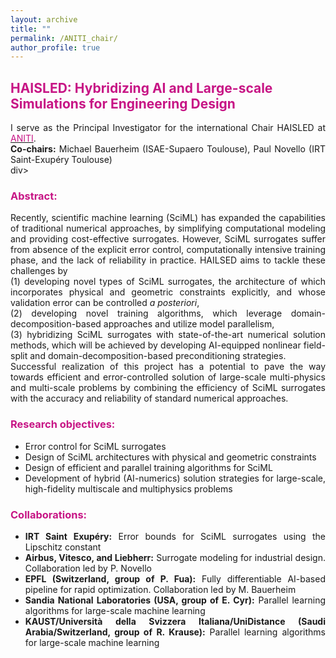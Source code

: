 ```yaml
---
layout: archive
title: ""
permalink: /ANITI_chair/
author_profile: true
---
```


## <span style="color:rgb(199, 21, 133)">HAISLED: Hybridizing AI and Large-scale Simulations for Engineering Design</span>

<div style="text-align: justify">I serve as the Principal Investigator for the international Chair HAISLED at <a href="https://aniti.univ-toulouse.fr/"><span style="color:rgb(199, 21, 133)">ANITI</span></a>. <br>
<strong>Co-chairs:</strong> Michael Bauerheim (ISAE-Supaero Toulouse), Paul Novello (IRT Saint-Exupéry Toulouse)
</div>div>


### <span style="color:rgb(199, 21, 133)">Abstract:</span>
<div style="text-align: justify">Recently, scientific machine learning (SciML) has expanded the capabilities of traditional numerical approaches, by simplifying computational modeling and providing cost-effective surrogates.
However, SciML surrogates suffer from absence of the explicit error control, computationally intensive training phase, and the lack of reliability in practice. 
HAILSED aims to tackle these challenges by <br>
(1) developing novel types of SciML surrogates, the architecture of which incorporates  physical and geometric constraints explicitly, and whose validation error can be controlled <em> a posteriori</em>, <br>
(2) developing novel training algorithms, which leverage domain-decomposition-based approaches and utilize model parallelism,<br>
(3) hybridizing SciML surrogates with state-of-the-art numerical solution methods, which will be achieved by developing AI-equipped nonlinear field-split and domain-decomposition-based preconditioning strategies. <br>
Successful realization of this project has a potential to pave the way towards efficient and error-controlled solution of large-scale multi-physics and multi-scale problems  by combining the efficiency of SciML surrogates with the accuracy and reliability of standard numerical approaches. </div>




### <span style="color:rgb(199, 21, 133)">Research objectives:</span>
<div style="text-align: justify">
<ul>
  <li>Error control for SciML surrogates</li>
  <li>Design of SciML architectures with physical and geometric constraints</li>
  <li>Design of efficient and parallel training algorithms for SciML</li>
  <li>Development of hybrid (AI-numerics) solution strategies for large-scale, high-fidelity multiscale and multiphysics problems</li>
</ul>
</div>




### <span style="color:rgb(199, 21, 133)">Collaborations:</span>
<div style="text-align: justify">
<ul>
  <li><strong>IRT Saint Exupéry:</strong> Error bounds for SciML surrogates using the Lipschitz constant</li>
  <li><strong>Airbus, Vitesco, and Liebherr:</strong> Surrogate modeling for industrial design. Collaboration led by P. Novello</li>
  <li><strong>EPFL (Switzerland, group of P. Fua):</strong> Fully differentiable AI-based pipeline for rapid optimization. Collaboration led by M. Bauerheim</li>
  <li><strong>Sandia National Laboratories (USA, group of E. Cyr):</strong> Parallel learning algorithms for large-scale machine learning</li>
  <li><strong>KAUST/Università della Svizzera Italiana/UniDistance (Saudi Arabia/Switzerland, group of R. Krause):</strong> Parallel learning algorithms for large-scale machine learning</li>
</ul>
</div>




